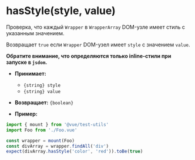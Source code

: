 # hasStyle(style, value)

Проверка, что каждый `Wrapper` в `WrapperArray` DOM-узле имеет стиль с указанным значением.

Возвращает `true` если `Wrapper` DOM-узел имеет `style` с значением `value`.

**Обратите внимание, что определяются только inline-стили при запуске в `jsdom`.**

- **Принимает:**
  - `{string} style`
  - `{string} value`

- **Возвращает:** `{boolean}`

- **Пример:**

```js
import { mount } from '@vue/test-utils'
import Foo from './Foo.vue'

const wrapper = mount(Foo)
const divArray = wrapper.findAll('div')
expect(divArray.hasStyle('color', 'red')).toBe(true)
```
